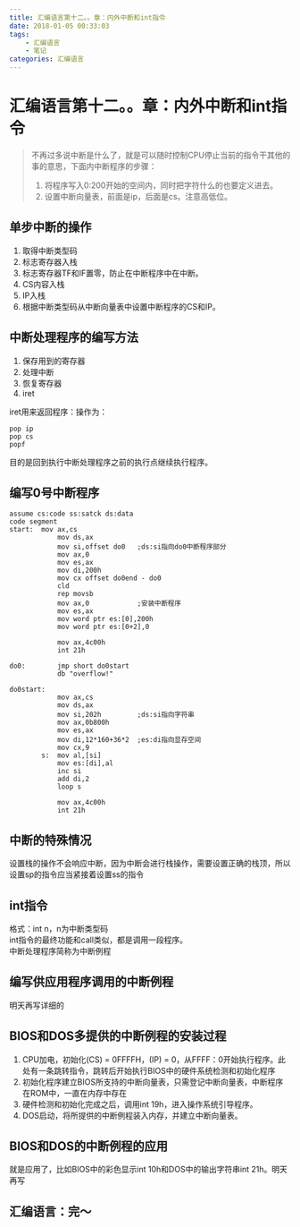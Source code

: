 ```yaml
---
title: 汇编语言第十二。。章：内外中断和int指令
date: 2018-01-05 00:33:03
tags:
	- 汇编语言
	- 笔记
categories: 汇编语言
---
```


# 汇编语言第十二。。章：内外中断和int指令
> 不再过多说中断是什么了，就是可以随时控制CPU停止当前的指令干其他的事的意思，下面内中断程序的步骤：  
> 1. 将程序写入0:200开始的空间内，同时把字符什么的也要定义进去。  
> 2. 设置中断向量表，前面是ip，后面是cs。注意高低位。  

## 单步中断的操作
1. 取得中断类型码
2. 标志寄存器入栈
3. 标志寄存器TF和IF置零，防止在中断程序中在中断。  
4. CS内容入栈
5. IP入栈
6. 根据中断类型码从中断向量表中设置中断程序的CS和IP。

## 中断处理程序的编写方法
1. 保存用到的寄存器
2. 处理中断
3. 恢复寄存器
4. iret

iret用来返回程序：操作为：  

	pop ip
	pop cs
	popf
目的是回到执行中断处理程序之前的执行点继续执行程序。

## 编写0号中断程序

	assume cs:code ss:satck ds:data
	code segment
	start:	mov ax,cs
				mov ds,ax
				mov si,offset do0	;ds:si指向do0中断程序部分
				mov ax,0
				mov es,ax
				mov di,200h
				mov cx offset do0end - do0
				cld
				rep movsb
				mov ax,0			;安装中断程序
				mov es,ax
				mov word ptr es:[0],200h
				mov word ptr es:[0+2],0
				
				mov ax,4c00h
				int 21h
				
	do0:		jmp short do0start
				db "overflow!"
				
	do0start:
				mov ax,cs
				mov ds,ax
				mov si,202h			;ds:si指向字符串
				mov ax,0b800h
				mov es,ax
				mov di,12*160+36*2	;es:di指向显存空间
				mov cx,9
			s:	mov al,[si]
				mov es:[di],al
				inc si
				add di,2
				loop s
				
				mov ax,4c00h
				int 21h


## 中断的特殊情况
设置栈的操作不会响应中断，因为中断会进行栈操作，需要设置正确的栈顶，所以设置sp的指令应当紧接着设置ss的指令

## int指令
格式：int n，n为中断类型码  
int指令的最终功能和call类似，都是调用一段程序。   
中断处理程序简称为中断例程  

## 编写供应用程序调用的中断例程
明天再写详细的

## BIOS和DOS多提供的中断例程的安装过程
1. CPU加电，初始化(CS) = 0FFFFH，(IP) = 0，从FFFF：0开始执行程序。此处有一条跳转指令，跳转后开始执行BIOS中的硬件系统检测和初始化程序  
2. 初始化程序建立BIOS所支持的中断向量表，只需登记中断向量表，中断程序在ROM中，一直在内存中存在  
3. 硬件检测和初始化完成之后，调用int 19h，进入操作系统引导程序。
4. DOS启动，将所提供的中断例程装入内存，并建立中断向量表。


## BIOS和DOS的中断例程的应用
就是应用了，比如BIOS中的彩色显示int 10h和DOS中的输出字符串int 21h。明天再写

## 汇编语言：完～